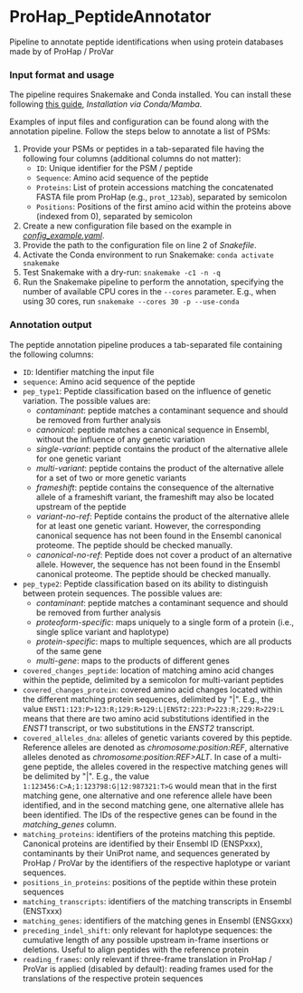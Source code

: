 # ProHap_PeptideAnnotator
Pipeline to annotate peptide identifications when using protein databases made by of ProHap / ProVar

### Input format and usage

The pipeline requires Snakemake and Conda installed. You can install these following [this guide](https://snakemake.readthedocs.io/en/stable/getting_started/installation.html), _Installation via Conda/Mamba_. 

Examples of input files and configuration can be found along with the annotation pipeline. Follow the steps below to annotate a list of PSMs:

1. Provide your PSMs or peptides in a tab-separated file having the following four columns (additional columns do not matter):
    - `ID`: Unique identifier for the PSM / peptide
    - `Sequence`: Amino acid sequence of the peptide
    - `Proteins`: List of protein accessions matching the concatenated FASTA file prom ProHap (e.g., `prot_123ab`), separated by semicolon
    - `Positions`: Positions of the first amino acid within the proteins above \(indexed from 0\), separated by semicolon
3. Create a new configuration file based on the example in _[config_example.yaml](https://github.com/ProGenNo/ProHap/blob/main/peptide_annotation/config_example.yaml)_.
4. Provide the path to the configuration file on line 2 of _Snakefile_.
5. Activate the Conda environment to run Snakemake: `conda activate snakemake`
6. Test Snakemake with a dry-run: `snakemake -c1 -n -q`
7. Run the Snakemake pipeline to perform the annotation, specifying the number of available CPU cores in the `--cores` parameter. E.g., when using 30 cores, run `snakemake --cores 30 -p --use-conda`

### Annotation output

The peptide annotation pipeline produces a tab-separated file containing the following columns:

- `ID`: Identifier matching the input file
- `sequence`: Amino acid sequence of the peptide
- `pep_type1`: Peptide classification based on the influence of genetic variation. The possible values are:
    - _contaminant_: peptide matches a contaminant sequence and should be removed from further analysis
    - _canonical_: peptide matches a canonical sequence in Ensembl, without the influence of any genetic variation
    - _single-variant_: peptide contains the product of the alternative allele for one genetic variant
    - _multi-variant_: peptide contains the product of the alternative allele for a set of two or more genetic variants
    - _frameshift_: peptide contains the consequence of the alternative allele of a frameshift variant, the frameshift may also be located upstream of the peptide
    - _variant-no-ref_: Peptide contains the product of the alternative allele for at least one genetic variant. However, the corresponding canonical sequence has not been found in the Ensembl canonical proteome. The peptide should be checked manually.
    - _canonical-no-ref_: Peptide does not cover a product of an alternative allele. However, the sequence has not been found in the Ensembl canonical proteome. The peptide should be checked manually.
- `pep_type2`: Peptide classification based on its ability to distinguish between protein sequences. The possible values are:
    - _contaminant_: peptide matches a contaminant sequence and should be removed from further analysis
    - _proteoform-specific_: maps uniquely to a single form of a protein (i.e., single splice variant and haplotype)
    - _protein-specific_: maps to multiple sequences, which are all products of the same gene
    - _multi-gene_: maps to the products of different genes
- `covered_changes_peptide`: location of matching amino acid changes within the peptide, delimited by a semicolon for multi-variant peptides
- `covered_changes_protein`: covered amino acid changes located within the different matching protein sequences, delimited by "|". E.g., the value `ENST1:123:P>123:R;129:R>129:L|ENST2:223:P>223:R;229:R>229:L` means that there are two amino acid substitutions identified in the _ENST1_ transcript, or two substitutions in the _ENST2_ transcript.
- `covered_alleles_dna`: alleles of genetic variants covered by this peptide. Reference alleles are denoted as _chromosome:position:REF_, alternative alleles denoted as _chromosome:position:REF>ALT_. In case of a multi-gene peptide, the alleles covered in the respective matching genes will be delimited by "|". E.g., the value `1:123456:C>A;1:123798:G|12:987321:T>G` would mean that in the first matching gene, one alternative and one reference allele have been identified, and in the second matching gene, one alternative allele has been identified. The IDs of the respective genes can be found in the _matching_genes_ column.
- `matching_proteins`: identifiers of the proteins matching this peptide. Canonical proteins are identified by their Ensembl ID (ENSPxxx), contaminants by their UniProt name, and sequences generated by ProHap / ProVar by the identifiers of the respective haplotype or variant sequences.
- `positions_in_proteins`: positions of the peptide within these protein sequences
- `matching_transcripts`: identifiers of the matching transcripts in Ensembl (ENSTxxx)
- `matching_genes`: identifiers of the matching genes in Ensembl (ENSGxxx)
- `preceding_indel_shift`: only relevant for haplotype sequences: the cumulative length of any possible upstream in-frame insertions or deletions. Useful to align peptides with the reference protein
- `reading_frames`: only relevant if three-frame translation in ProHap / ProVar is applied (disabled by default): reading frames used for the translations of the respective protein sequences
